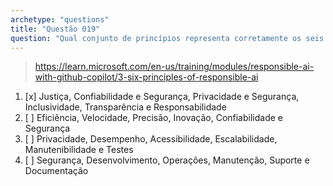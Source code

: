 ```yaml
---
archetype: "questions"
title: "Questão 019"
question: "Qual conjunto de princípios representa corretamente os seis princípios-chave da Microsoft para IA Responsável que orientam o desenvolvimento do GitHub Copilot?"
---
```


> https://learn.microsoft.com/en-us/training/modules/responsible-ai-with-github-copilot/3-six-principles-of-responsible-ai
1. [x] Justiça, Confiabilidade e Segurança, Privacidade e Segurança, Inclusividade, Transparência e Responsabilidade
1. [ ] Eficiência, Velocidade, Precisão, Inovação, Confiabilidade e Segurança
1. [ ] Privacidade, Desempenho, Acessibilidade, Escalabilidade, Manutenibilidade e Testes
1. [ ] Segurança, Desenvolvimento, Operações, Manutenção, Suporte e Documentação
